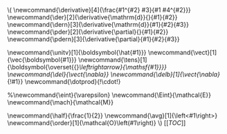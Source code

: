 \\\(
\newcommand{\derivative}[4]{\frac{#1^{#2} #3}{#1 #4^{#2}}}
\newcommand{\der}[2]{\derivative{\mathrm{d}}{}{#1}{#2}}
\newcommand{\dern}[3]{\derivative{\mathrm{d}}{#1}{#2}{#3}}
\newcommand{\pder}[2]{\derivative{\partial}{}{#1}{#2}}
\newcommand{\pdern}[3]{\derivative{\partial}{#1}{#2}{#3}}

\newcommand{\unitv}[1]{\boldsymbol{\hat{#1}}}
\newcommand{\vect}[1]{\vec{\boldsymbol{#1}}}
\newcommand{\tens}[1]{\boldsymbol{\overset{{}_\leftrightarrow}{\mathsf{#1}}}}
\newcommand{\del}{\vect{\nabla}}
\newcommand{\delb}[1]{\vect{\nabla}_{\!#1}}
\newcommand{\dotprod}{\!\cdot\!}

%\newcommand{\eint}{\varepsilon}
\newcommand{\Eint}{\mathcal{E}}
\newcommand{\mach}{\mathcal{M}}

\newcommand{\half}{\frac{1}{2}}
\newcommand{\avg}[1]{\left<#1\right>}
\newcommand{\order}[1]{\mathcal{O}\left(#1\right)}
\\\)
[[_TOC_]]
